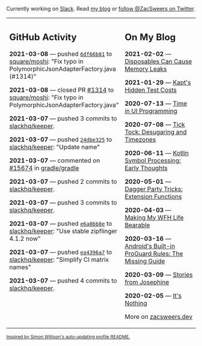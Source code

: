 Currently working on [Slack](https://slack.com/). Read [my blog](https://zacsweers.dev/) or [follow @ZacSweers on Twitter](https://twitter.com/ZacSweers).

<table><tr><td valign="top" width="60%">

## GitHub Activity
<!-- githubActivity starts -->
**2021-03-08** — pushed [`6df66b81`](https://github.com/square/moshi/commit/6df66b81dce3d2151e90d01535742cfef2cae6b9) to [square/moshi](https://api.github.com/repos/square/moshi): "Fix typo in PolymorphicJsonAdapterFactory.java (#1314)"

**2021-03-08** — closed PR [#1314](https://api.github.com/repos/square/moshi/pulls/1314) to [square/moshi](https://api.github.com/repos/square/moshi): "Fix typo in PolymorphicJsonAdapterFactory.java"

**2021-03-07** — pushed 3 commits to [slackhq/keeper](https://api.github.com/repos/slackhq/keeper).

**2021-03-07** — pushed [`24dbe325`](https://github.com/slackhq/keeper/commit/24dbe325c1be02ea1c872cc7b6c34a0281cbb311) to [slackhq/keeper](https://api.github.com/repos/slackhq/keeper): "Update name"

**2021-03-07** — commented on [#15674](https://github.com/gradle/gradle/issues/15674#issuecomment-792401340) in [gradle/gradle](https://api.github.com/repos/gradle/gradle)

**2021-03-07** — pushed 2 commits to [slackhq/keeper](https://api.github.com/repos/slackhq/keeper).

**2021-03-07** — pushed 3 commits to [slackhq/keeper](https://api.github.com/repos/slackhq/keeper).

**2021-03-07** — pushed [`e6a0bb8e`](https://github.com/slackhq/keeper/commit/e6a0bb8e14f9cd7ba2379cace3a519d003221a7c) to [slackhq/keeper](https://api.github.com/repos/slackhq/keeper): "Use stable zipflinger 4.1.2 now"

**2021-03-07** — pushed [`ea4396a7`](https://github.com/slackhq/keeper/commit/ea4396a7ba96ed98633ba236c69164b29123520f) to [slackhq/keeper](https://api.github.com/repos/slackhq/keeper): "Simplify CI matrix names"

**2021-03-07** — pushed 4 commits to [slackhq/keeper](https://api.github.com/repos/slackhq/keeper).
<!-- githubActivity ends -->
</td><td valign="top" width="40%">

## On My Blog
<!-- blog starts -->
**2021-02-02** — [Disposables Can Cause Memory Leaks](https://www.zacsweers.dev/disposables-can-cause-memory-leaks/)

**2021-01-29** — [Kapt's Hidden Test Costs](https://www.zacsweers.dev/kapts-hidden-test-costs/)

**2020-07-13** — [Time in UI Programming](https://www.zacsweers.dev/time-in-ui/)

**2020-07-08** — [Tick Tock: Desugaring and Timezones](https://www.zacsweers.dev/ticktock-desugaring-timezones/)

**2020-06-11** — [Kotlin Symbol Processing: Early Thoughts](https://www.zacsweers.dev/kotlin-symbol-processor-early-thoughts/)

**2020-05-01** — [Dagger Party Tricks: Extension Functions](https://www.zacsweers.dev/dagger-party-tricks-extension-functions/)

**2020-04-03** — [Making My WFH Life Bearable](https://www.zacsweers.dev/making-wfh-life-bearable/)

**2020-03-16** — [Android's Built-in ProGuard Rules: The Missing Guide](https://www.zacsweers.dev/android-proguard-rules/)

**2020-03-09** — [Stories from Josephine](https://www.zacsweers.dev/stories-from-josephine/)

**2020-02-05** — [It's Nothing](https://www.zacsweers.dev/its-nothing/)
<!-- blog ends -->
More on [zacsweers.dev](https://zacsweers.dev/)
</td></tr></table>

<sub><a href="https://simonwillison.net/2020/Jul/10/self-updating-profile-readme/">Inspired by Simon Willison's auto-updating profile README.</a></sub>